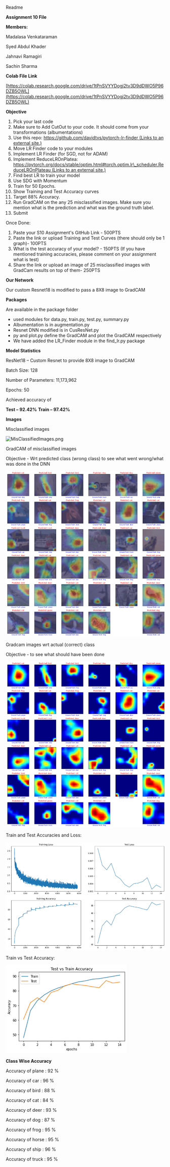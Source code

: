 Readme

**Assignment 10 File**

**Members:**

Madalasa Venkataraman

Syed Abdul Khader

Jahnavi Ramagiri

Sachin Sharma

**Colab File Link**

[https://colab.research.google.com/drive/1tPnSVYYDogj2tv3D9dDWO5P96DZB5OWL](https://colab.research.google.com/drive/1tPnSVYYDogj2tv3D9dDWO5P96DZB5OWL)

**Objective**

1. Pick your last code
2. Make sure  to Add CutOut to your code. It should come from your transformations (albumentations)
3. Use this repo: [https://github.com/davidtvs/pytorch-lr-finder (Links to an external site.)](https://github.com/davidtvs/pytorch-lr-finder)
  1. Move LR Finder code to your modules
  2. Implement LR Finder (for SGD, not for ADAM)
  3. Implement ReduceLROnPlatea: [https://pytorch.org/docs/stable/optim.html#torch.optim.lr\_scheduler.ReduceLROnPlateau (Links to an external site.)](https://pytorch.org/docs/stable/optim.html#torch.optim.lr_scheduler.ReduceLROnPlateau)
4. Find best LR to train your model
5. Use SDG with Momentum
6. Train for 50 Epochs.
7. Show Training and Test Accuracy curves
8. Target 88% Accuracy.
9. Run GradCAM on the any 25 misclassified images. Make sure you mention what is the prediction and what was the ground truth label.
10. Submit

Once Done:

1. Paste your S10 Assignment&#39;s GitHub Link - 500PTS
2. Paste the link or upload Training and Test Curves (there should only be 1 graph)- 100PTS
3. What is the test accuracy of your model? - 150PTS (If you have mentioned training accuracies, please comment on your assignment what is test)
4. Share the link or upload an image of 25 misclassified images with GradCam results on top of them- 250PTS

**Our Network**

Our custom Resnet18 is modified to pass a 8X8 image to GradCAM

**Packages**

Are available in the package folder

- used modules for data.py, train.py, test.py, summary.py
- Albumentation is in augmentation.py
- Resnet DNN modified is in CusResNet.py
- py and plot.py define the GradCAM and plot the GradCAM respectively
- We have added the LR\_Finder module in the find\_lr.py package

**Model Statistics**

ResNet18 – Custom Resnet to provide 8X8 image to GradCAM

Batch Size: 128

Number of Parameters: 11,173,962

Epochs: 50

Achieved accuracy of

**Test – 92.42%**   **Train – 97.42%**

**Images**

Misclassified images

![MisClassifiedImages.png](https://github.com/vmadalasa/EVAConsolidated/blob/master/EVA10/Images/MisClassify.png)

GradCAM of misclassified images

Objective - Wrt predicted class (wrong class) to see what went wrong/what was done in the DNN

![GradCAMImages.png](https://github.com/vmadalasa/EVAConsolidated/blob/master/EVA9/Images/GradCAM.png)

Gradcam images wrt actual (correct) class

Objective - to see what should have been done

![HeatmapImages.png](https://github.com/vmadalasa/EVAConsolidated/blob/master/EVA9/Images/Heatmap.png)

Train and Test Accuracies and Loss:

![Test-Train Accuracy and Loss.png](https://github.com/vmadalasa/EVAConsolidated/blob/master/EVA9/Images/Loss.png)

Train vs Test Accuracy:

![Test-vs-Train Accuracy.png](https://github.com/vmadalasa/EVAConsolidated/blob/master/EVA9/Images/Accuracy.png)

**Class Wise Accuracy**

Accuracy of plane : 92 %

Accuracy of car : 96 %

Accuracy of bird : 88 %

Accuracy of cat : 84 %

Accuracy of deer : 93 %

Accuracy of dog : 87 %

Accuracy of frog : 95 %

Accuracy of horse : 95 %

Accuracy of ship : 96 %

Accuracy of truck : 95 %
